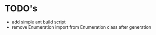 TODO's
======

* add simple ant build script
* remove Enumeration import from Enumeration class after generation
